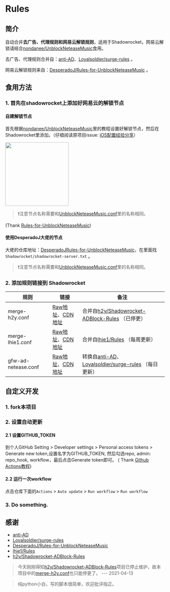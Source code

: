 # Rules

## 简介

自动合并**去广告、代理规则和网易云解锁规则**，适用于Shadowrocket，网易云解锁请结合[nondanee/UnblockNeteaseMusic](https://github.com/nondanee/UnblockNeteaseMusic)食用。

去广告、代理规则合并自：[anti-AD](https://anti-ad.net)、[Loyalsoldier/surge-rules](https://github.com/Loyalsoldier/surge-rules) 。

网易云解锁规则来自：[DesperadoJ/Rules-for-UnblockNeteaseMusic](https://github.com/DesperadoJ/Rules-for-UnblockNeteaseMusic) 。

## 食用方法

### 1. 首先在shadowrocket上添加好网易云的解锁节点

#### 自建解锁节点

首先根据[nondanee/UnblockNeteaseMusic](https://github.com/nondanee/UnblockNeteaseMusic)里的教程设置好解锁节点，然后在Shadowrocket里添加。（仔细阅读原项目issue: [iOS配置经验分享](https://github.com/nondanee/UnblockNeteaseMusic/issues/368)）

<img src="https://cdn.jsdelivr.net/gh/xiangsanliu/images@master/uPic/2021-03-10T13:10:16.jpeg" width="200" alt=""/>

> ❗️注意节点名称需要和[UnblockNeteaseMusic.conf](UnblockNeteaseMusic.conf)里的名称相同。

(Thank [Rules-for-UnblockNeteaseMusic](https://github.com/DesperadoJ/Rules-for-UnblockNeteaseMusic))

#### 使用DesperadoJ大佬的节点 

大佬的仓库地址：[DesperadoJRules-for-UnblockNeteaseMusic](https://github.com/DesperadoJ/Rules-for-UnblockNeteaseMusic)，在里面找`Shadowrocket/shadowrocket-server.txt`
。

> ❗️注意节点名称需要和[UnblockNeteaseMusic.conf](UnblockNeteaseMusic.conf)里的名称相同。



### 2. 添加规则链接到 Shadowrocket

| 规则                | 链接                                                                                                                                                                  | 备注                                                                                                                       |
| ------------------- | --------------------------------------------------------------------------------------------------------------------------------------------------------------------- | -------------------------------------------------------------------------------------------------------------------------- |
| merge-h2y.conf      | [Raw地址](https://raw.githubusercontent.com/xiangsanliu/Rules/main/merge-h2y.conf)、[CDN地址](https://cdn.jsdelivr.net/gh/xiangsanliu/Rules/merge-h2y.conf)           | 合并自[h2y/Shadowrocket-ADBlock-Rules](https://github.com/h2y/Shadowrocket-ADBlock-Rules) （已停更）                       |
| merge-lhie1.conf    | [Raw地址](https://raw.githubusercontent.com/xiangsanliu/Rules/main/merge-lhie1.conf)、[CDN地址](https://cdn.jsdelivr.net/gh/xiangsanliu/Rules/merge-lhie1.conf)       | 合并自[lhie1/Rules](https://github.com/lhie1/Rules) （每周更新）                                                           |
| gfw-ad-netease.conf | [Raw地址](https://raw.githubusercontent.com/xiangsanliu/Rules/main/gfw-ad-netease.conf)、[CDN地址](https://cdn.jsdelivr.net/gh/xiangsanliu/Rules/gfw-ad-netease.conf) | 转换自[anti-AD](https://anti-ad.net)、[Loyalsoldier/surge-rules](https://github.com/Loyalsoldier/surge-rules) （每日更新） |

## 自定义开发

### 1. fork本项目

### 2. 设置自动更新

#### 2.1 设置GITHUB_TOKEN

到个人GitHub Setting > Developer settings > Personal access tokens > Generate new token,设置名字为GITHUB_TOKEN, 然后勾选repo, admin:
repo_hook, workflow，最后点击Generate token即可。 (
Thank [Github Actions教程](https://cloud.tencent.com/developer/article/1643440))

#### 2.2 运行一次workflow

点击仓库下面的`Actions` > `Auto update` > `Run workflow` > `Run workflow`

### 3. Do something.

## 感谢

- [anti-AD](https://anti-ad.net)
- [Loyalsoldier/surge-rules](https://github.com/Loyalsoldier/surge-rules)
- [DesperadoJ/Rules-for-UnblockNeteaseMusic](https://github.com/DesperadoJ/Rules-for-UnblockNeteaseMusic)
- [lhie1/Rules](https://github.com/lhie1/Rules)
- [h2y/Shadowrocket-ADBlock-Rules](https://github.com/h2y/Shadowrocket-ADBlock-Rules)

> 今天刚刚得知[h2y/Shadowrocket-ADBlock-Rules](https://github.com/h2y/Shadowrocket-ADBlock-Rules)项目已停止维护，故本项目中的[merge-h2y.conf](merge-h2y.conf)也只能停更了。
> --- 2021-04-13

> 纯python小白，写的脚本很简单，欢迎批评指正。

